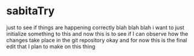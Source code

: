 # sabitaTry
just to see if things are happening correctly
blah blah blah i want to just initialize something to this
and now this is to see if I can observe how the changes take place in the git repository
okay and for now this is the final edit that I  plan to make on this thing
